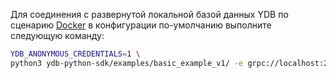 Для соединения с развернутой локальной базой данных YDB по сценарию [Docker](../../../../../getting_started/ydb_docker.md) в конфигурации по-умолчанию выполните следующую команду:

``` bash
YDB_ANONYMOUS_CREDENTIALS=1 \
python3 ydb-python-sdk/examples/basic_example_v1/ -e grpc://localhost:2136 -d /local
```
